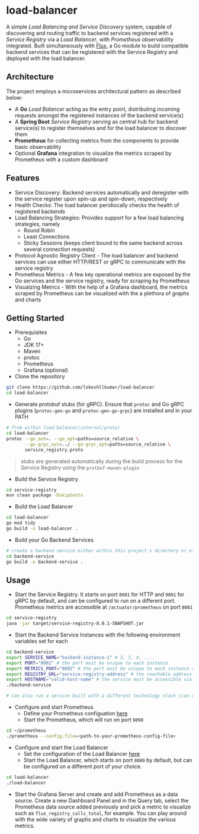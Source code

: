 # load-balancer

A simple *Load Balancing and Service Discovery* system, capable of discovering and routing traffic to backend services registered with a *Service Registry* via a *Load Balancer*, with *Prometheus* observability integrated. Built simultaneously with [Flux](https://www.github.com/lokeshllkumar/flux), a Go module to build compatible backend services that can be registered with the Service Registry and deployed with the load balancer.

## Architecture

The project employs a microservices architectural pattern as described below:
- A <strong>Go</strong> *Load Balancer* acting as the entry point, distributing incoming requests amongst the registered instances of the backend service(s)
- A <strong>Spring Boot</strong> *Service Registry* serving as central hub for backend service(s) to register themselves and for the load balancer to discover them
- <strong>Prometheus</strong> for collecting metrics from the components to provide basic observability 
- Optional <strong>Grafana</strong> integration to visualize the metrics scraped by Prometheus with a custom dashboard

## Features

- Service Discovery: Backend services automatically and deregister with the service register upon spin-up and spin-down, respectively
- Health Checks: The load balancer peridiocally checks the health of registered backends
- Load Balancing Strategies: Provides support for a few load balancing strategies, namely
    - Round Robin
    - Least Connections
    - Sticky Sessions (keeps client bound to the same backend across several connection requests)
- Protocol Agnostic Registry Client - The load balancer and backend services can use either HTTP/REST or gRPC to communicate with the service registry
- Prometheus Metrics - A few key operational metrics are exposed by the Go services and the service registry, ready for scraping by Prometheus
- Visualzing Metrics - With the help of a Grafana dashboard, the metrics scraped by Prometheus can be visualized with the a plethora of graphs and charts

## Getting Started

- Prerequisites
    - Go
    - JDK 17+
    - Maven
    - protoc
    - Prometheus
    - Grafana (optional)
- Clone the repository
```bash
git clone https://github.com/lokeshllkumar/load-balancer
cd load-balancer
```
- Generate protobuf stubs (for gRPC). Ensure that ```protoc``` and Go gRPC plugins (```protoc-gen-go``` and ```protoc-gen-go-grpc```) are installed and in your PATH
```bash
# from within load-balancer/internal/proto/
cd load-balancer
protoc --go_out=. --go_opt=paths=source_relative \
       --go-grpc_out=../ --go-grpc_opt=paths=source_relative \
       service_registry.proto
```
> stubs are generated automatically during the build process for the Service Registry using the ```protbuf-maven-plugin```
- Build the Service Registry
```bash
cd service-registry
mvn clean package -Dskiptests
```
- Build the Load Balancer
```bash
cd load-balancer
go mod tidy
go build -o load-balancer .
```
- Build your Go Backend Services
```bash
# create a backend service either within this project's directory or elsewhere using the Flux module
cd backend-service
go build -o backend-service .
```

## Usage

- Start the Service Registry. It starts on port ```8081``` for HTTP and ```9091``` for gRPC by default, and can be configured to run on a different port. Prometheus metrics are accessible at ```/actuator/prometheus``` on port ```8081```
```bash
cd service-registry
java -jar target/service-registry-0.0.1-SNAPSHOT.jar
```
- Start the Backend Service Instances with the following environment variables set for each
```bash
cd backend-service
export SERVICE_NAME="backend-instance-1" # 2, 3, 4, ....
export PORT="8082" # the port must be unique to each instance
export METRICS_PORT="9092" # the port must be unique to each instance as well
export REGISTRY_URL="service-registry-address" # the reachable address of the service registry
export HOSTNAME="valid-host-name" # the service must be accessible via this host name
./backend-service

# can also run a service built with a different technology stack (can use the .proto file to generate protobuf stubs in the language of your choice to enable service regsitry communication via gRPC or define logic to leverage the REST API)
```
- Configure and start Prometheus
    - Define your Prometheus configuation [here](prometheus/prometheus.yml)
    - Start the Prometheus, which will run on port ```9090```
```bash
cd ~/prometheus
./prometheus --config.file=<path-to-your-prometheus-config-file>
```
- Configure and start the Load Balancer
    - Set the configuration of the Load Balancer [here](/load-balancer/config.yaml)
    - Start the Load Balancer, which starts on port ```8080``` by default, but can be configured on a different port of your choice.
```bash
cd load-balancer
./load-balancer
```
- Start the Grafana Server and create and add Prometheus as a data source. Create a new Dashboard Panel and in the Query tab, select the Prometheus data source added previously and pick a metric to visualize such as ```flux_registry_calls_total```, for example. You can play around with the wide variety of graphs and charts to visualize the various metrics.

